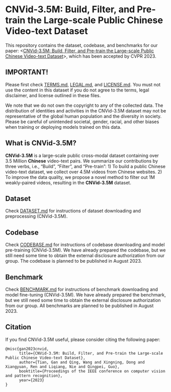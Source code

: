 # CNVid-3.5M: Build, Filter, and Pre-train the Large-scale Public Chinese Video-text Dataset

This repository contains the dataset, codebase, and benchmarks for our paper: <[CNVid-3.5M: Build, Filter, and Pre-train the Large-scale Public Chinese Video-text Dataset](https://openaccess.thecvf.com/content/CVPR2023/papers/Gan_CNVid-3.5M_Build_Filter_and_Pre-Train_the_Large-Scale_Public_Chinese_Video-Text_CVPR_2023_paper.pdf)>, which has been accepted by CVPR 2023.

## IMPORTANT!

Please first check [TERMS.md](TERMS.md), [LEGAL.md](LEGAL.md), and [LICENSE.md](LICENSE.md). You must not use the content in this dataset if you do not agree to the terms, legal disclaimer, and license outlined in these files.

We note that we do not own the copyright to any of the collected data. The distribution of identities and activities in the CNVid-3.5M dataset may not be representative of the global human population and the diversity in society. Please be careful of unintended societal, gender, racial, and other biases when training or deploying models trained on this data.

## What is CNVid-3.5M?

**CNVid-3.5M** is a large-scale public cross-modal dataset containing over 3.5 Million **Chinese** video-text pairs. We summarize our contributions by three verbs, i.e., “Build”, “Filter”, and “Pre-train”: 1) To build a public Chinese video-text dataset, we collect over 4.5M videos from Chinese websites. 2) To improve the data quality, we propose a novel method to filter out 1M weakly-paired videos, resulting in the **CNVid-3.5M** dataset.

## Dataset

Check [DATASET.md](DATASET.md) for instructions of dataset downloading and preprocessing (CNVid-3.5M).

## Codebase

Check [CODEBASE.md](CODEBASE.md) for instructions of codebase downloading and model pre-training (CNVid-3.5M).
We have already prepared the codebase, but we still need some time to obtain the external disclosure authorization from our group. The codebase is planned to be published in August 2023.

## Benchmark

Check [BENCHMARK.md](BENCHMARK.md) for instructions of benchmark downloading and model fine-tuning (CNVid-3.5M).
We have already prepared the benchmark, but we still need some time to obtain the external disclosure authorization from our group. All benchmarks are planned to be published in August 2023.

## Citation

If you find CNVid-3.5M useful, please consider citing the following paper:
```
@misc{gan2023cnvid,
      title={CNVid-3.5M: Build, Filter, and Pre-train the Large-scale Public Chinese Video-text Dataset}, 
      author={Tian, Gan and Qing, Wang and Xingning, Dong and Xiangyuan, Ren and Liqiang, Nie and Qingpei, Guo},
      booktitle={Proceedings of the IEEE conference on computer vision and pattern recognition},
      year={2023}
}
```
